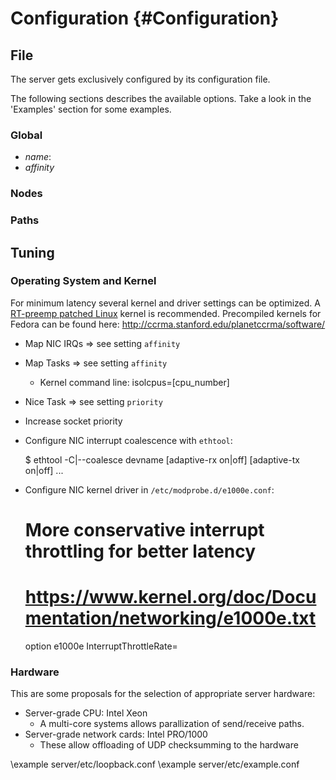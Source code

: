 # Configuration {#Configuration}

## File

The server gets exclusively configured by its configuration file.

The following sections describes the available options.
Take a look in the 'Examples' section for some examples.

### Global

- *name*:
- *affinity*

### Nodes

### Paths

## Tuning

### Operating System and Kernel

For minimum latency several kernel and driver settings can be optimized.
A [RT-preemp patched Linux](https://rt.wiki.kernel.org/index.php/Main_Page) kernel is recommended.
Precompiled kernels for Fedora can be found here: http://ccrma.stanford.edu/planetccrma/software/

- Map NIC IRQs	=> see setting `affinity`
- Map Tasks	=> see setting `affinity`
  - Kernel command line: isolcpus=[cpu_number]
- Nice Task	=> see setting `priority`
- Increase socket priority
- Configure NIC interrupt coalescence with `ethtool`:

	$ ethtool -C|--coalesce devname [adaptive-rx on|off] [adaptive-tx on|off] ...

- Configure NIC kernel driver in `/etc/modprobe.d/e1000e.conf`:

	# More conservative interrupt throttling for better latency
	# https://www.kernel.org/doc/Documentation/networking/e1000e.txt
	option e1000e InterruptThrottleRate=

### Hardware

This are some proposals for the selection of appropriate server hardware:

- Server-grade CPU: Intel Xeon
  - A multi-core systems allows parallization of send/receive paths.
- Server-grade network cards: Intel PRO/1000
  - These allow offloading of UDP checksumming to the hardware

\example server/etc/loopback.conf
\example server/etc/example.conf
